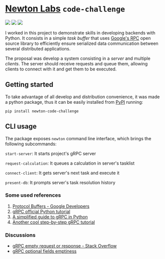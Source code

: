 # [Newton Labs][newton_labs] `code-challenge`

[![](https://img.shields.io/pypi/pyversions/newton-code-challenge.svg)][PyPI]
[![](https://img.shields.io/github.com/artu-hnrq/newton-code-challenge.svg)](https://github.com/artu-hnrq/newton-code-challenge/blob/master/LICENSE)
[![](https://img.shields.io/pypi/v/newton-code-challenge.svg)][PyPI]

I worked in this project to demonstrate skills in developing backends with Python. It consists in a simple _task buffer_ that uses [Google's RPC][gRPC] open source library to efficiently ensure serialized data communication between several distributed applications.

The proposal was develop a system consisting in a _server_ and multiple _clients_. The server should receive requests and queue them, allowing clients to connect with it and get them to be executed.

[newton_labs]: https://www.linkedin.com/company/newton-ai/
[grpc]: https://github.com/grpc/grpc
[gRPC]: https://en.wikipedia.org/wiki/GRPC
[protobuf]: https://pt.wikipedia.org/wiki/Protocol_Buffers
[PyPI]: https://pypi.org/project/newton-code-challenge

## Getting started
To take advantage of all develop and distribution convenience, it was made a python package, thus it can be easily installed from [PyPI][PyPI] running:
```
pip install newton-code-challenge
```

## CLI usage
The package exposes `newton` command line interface, which brings the following subcommands:

`start-server`: It starts project's gRPC server

`request-calculation`: It queues a calculation in server's tasklist

`connect-client`: It gets server's next task and execute it

`present-db`: It prompts server's task resolution history



### Some used references
1. [Protocol Buffers - Google Developers](https://developers.google.com/protocol-buffers/docs/pythontutorial)
2. [gRPC official Python tutorial](https://grpc.io/docs/languages/python/basics/)
3. [A simplified guide to gRPC in Python](https://www.semantics3.com/blog/a-simplified-guide-to-grpc-in-python-6c4e25f0c506/)
4. [Another cool step-by-step gRPC tutorial](https://rollout.io/blog/using-grpc-in-python/)

### Discussions
- [gRPC empty request or response - Stack Overflow](https://stackoverflow.com/questions/31768665/can-i-define-a-grpc-call-with-a-null-request-or-response)
- [gRPC optional fields emptiness](https://stackoverflow.com/questions/51918871/check-if-a-field-has-been-set-in-protocol-buffer-3)
